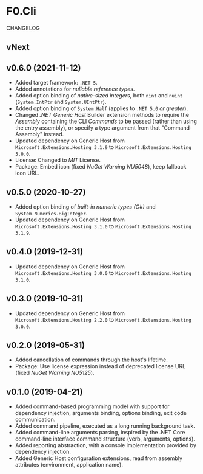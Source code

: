 # F0.Cli
CHANGELOG

## vNext

## v0.6.0 (2021-11-12)
- Added target framework: `.NET 5`.
- Added annotations for _nullable reference types_.
- Added option binding of _native-sized integers_, both `nint` and `nuint` (`System.IntPtr` and `System.UIntPtr`).
- Added option binding of `System.Half` (applies to `.NET 5.0` _or greater_).
- Changed _.NET Generic Host_ Builder extension methods to require the _Assembly_ containing the CLI _Commands_ to be passed (rather than using the entry assembly), or specify a type argument from that "Command-Assembly" instead.
- Updated dependency on Generic Host from `Microsoft.Extensions.Hosting 3.1.9` to `Microsoft.Extensions.Hosting 5.0.0`.
- License: Changed to _MIT_ License.
- Package: Embed icon (fixed _NuGet Warning NU5048_), keep fallback icon URL.

## v0.5.0 (2020-10-27)
- Added option binding of _built-in numeric types (C#)_ and `System.Numerics.BigInteger`.
- Updated dependency on Generic Host from `Microsoft.Extensions.Hosting 3.1.0` to `Microsoft.Extensions.Hosting 3.1.9`.

## v0.4.0 (2019-12-31)
- Updated dependency on Generic Host from `Microsoft.Extensions.Hosting 3.0.0` to `Microsoft.Extensions.Hosting 3.1.0`.

## v0.3.0 (2019-10-31)
- Updated dependency on Generic Host from `Microsoft.Extensions.Hosting 2.2.0` to `Microsoft.Extensions.Hosting 3.0.0`.

## v0.2.0 (2019-05-31)
- Added cancellation of commands through the host's lifetime.
- Package: Use license expression instead of deprecated license URL (fixed _NuGet Warning NU5125_).

## v0.1.0 (2019-04-21)
- Added command-based programming model with support for dependency injection, arguments binding, options binding, exit code communication.
- Added command pipeline, executed as a long running background task.
- Added command-line arguments parsing, inspired by the .NET Core command-line interface command structure (verb, arguments, options).
- Added reporting abstraction, with a console implementation provided by dependency injection.
- Added Generic Host configuration extensions, read from assembly attributes (environment, application name).
